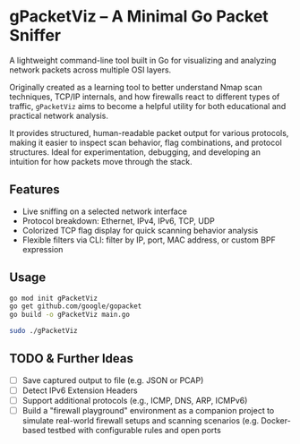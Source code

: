 # gPacketViz – A Minimal Go Packet Sniffer


A lightweight command-line tool built in Go for visualizing and analyzing network packets across multiple OSI layers.

Originally created as a learning tool to better understand Nmap scan techniques, TCP/IP internals, and how firewalls react to different types of traffic, `gPacketViz` aims to become a helpful utility for both educational and practical network analysis.

It provides structured, human-readable packet output for various protocols, making it easier to inspect scan behavior, flag combinations, and protocol structures. Ideal for experimentation, debugging, and developing an intuition for how packets move through the stack.

## Features
- Live sniffing on a selected network interface
- Protocol breakdown: Ethernet, IPv4, IPv6, TCP, UDP
- Colorized TCP flag display for quick scanning behavior analysis
- Flexible filters via CLI: filter by IP, port, MAC address, or custom BPF expression

## Usage

```bash
go mod init gPacketViz
go get github.com/google/gopacket
go build -o gPacketViz main.go

sudo ./gPacketViz
```

## TODO & Further Ideas
- [ ] Save captured output to file (e.g. JSON or PCAP)
- [ ] Detect IPv6 Extension Headers
- [ ] Support additional protocols (e.g., ICMP, DNS, ARP, ICMPv6)
- [ ] Build a "firewall playground" environment as a companion project to simulate real-world firewall setups and scanning scenarios (e.g. Docker-based testbed with configurable rules and open ports

